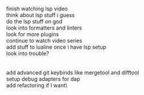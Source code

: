 finish watching lsp video\
think about lsp stuff i guess\
do the lsp stuff on god\
look into formatters and linters\
look for more plugins\
continue to watch video series\
add stuff to lualine once i have lsp setup\
look into trouble?\
\
\
add advanced git keybinds like mergetool and difftool\
setup debug adapters for dap\
add refactoring if I want\
